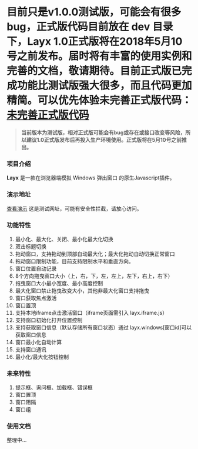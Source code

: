 # 目前只是v1.0.0测试版，可能会有很多bug，正式版代码目前放在 dev 目录下，Layx 1.0正式版将在2018年5月10号之前发布。届时将有丰富的使用实例和完善的文档，敬请期待。目前正式版已完成功能比测试版强大很多，而且代码更加精简。可以优先体验未完善正式版代码：[未完善正式版代码](https://gitee.com/monksoul/LayX/tree/master/dev)


> **当前版本为测试版，相对正式版可能会有bug或存在或接口改变等风险，所以建议1.0正式版发布后再投入生产环境使用。正式版将在5月10号之前推出。**

### 项目介绍

**Layx** 是一款在浏览器端模拟 Windows 弹出窗口 的原生Javascript插件。

### 演示地址

[查看演示](http://baisoft.gotoip11.com/layx/) 这是测试网址，可能有安全性拦截，请放心访问。

### 功能特性

1. 最小化、最大化、关闭、最小化最大化切换
2. 双击标题切换
3. 拖动窗口，支持拖动到顶部自动最大化；最大化拖动自动切换正常窗口
4. 拖动窗口限制功能，目前支持限制水平和垂直方向。
5. 窗口位置自动记录
6. 8个方向拖曳窗口大小（上，右，下，左，左上，左下，右上，右下）
7. 拖曳窗口大小最小宽度、最小高度控制
8. 最大化窗口禁止拖曳改变大小，其他非最大化窗口支持拖曳
9. 窗口获取焦点激活
10. 窗口置顶
11. 支持本地iframe点击激活窗口（iframe页面需引入 layx.iframe.js）
12. 支持窗口初始化打开位置控制
13. 支持获取窗口信息（默认存储所有窗口状态）通过 layx.windows[窗口id]可以获取窗口信息
14. 窗口最小化自动计算
15. 支持窗口通讯
16. 最小化/最大化按钮控制

### 未来特性

1. 提示框、询问框、加载框、错误框
2. 窗口置顶
3. 窗口阻隔
4. 窗口组

### 使用文档

整理中...


